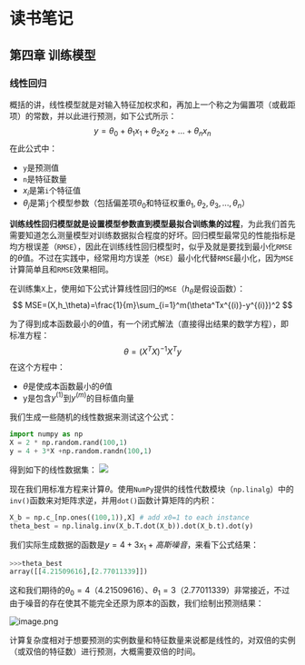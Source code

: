 # 读书笔记

## 第四章 训练模型

### 线性回归

概括的讲，线性模型就是对输入特征加权求和，再加上一个称之为偏置项（或截距项）的常数，并以此进行预测，如下公式所示：
$$
y = \theta_0 + \theta_1x_1 + \theta_2x_2 + ...  + \theta_nx_n
$$
在此公式中：
* `y`是预测值
* `n`是特征数量
* $x_i$是第`i`个特征值
* $\theta_j$是第`j`个模型参数（包括偏差项$\theta_0$和特征权重$\theta_1,\theta_2,\theta_3,...,\theta_n$）

**训练线性回归模型就是设置模型参数直到模型最拟合训练集的过程**，为此我们首先需要知道怎么测量模型对训练数据拟合程度的好坏。回归模型最常见的性能指标是均方根误差（`RMSE`），因此在训练线性回归模型时，似乎及就是要找到最小化`RMSE`的$\theta$值。不过在实践中，经常用均方误差（`MSE`）最小化代替`RMSE`最小化，因为`MSE`计算简单且和`RMSE`效果相同。

在训练集`X`上，使用如下公式计算线性回归的`MSE`（$h_\theta$是假设函数）：
$$
MSE=(X,h_\theta)=\frac{1}{m}\sum_{i=1}^m(\theta^Tx^{(i)}-y^{(i)})^2
$$

为了得到成本函数最小的$\theta$值，有一个闭式解法（直接得出结果的数学方程），即标准方程：
$$
\theta=(X^TX)^{-1}X^Ty
$$
在这个方程中：
* $\theta$是使成本函数最小的$\theta$值
* y是包含$y^{(1)}$到$y^{(m)}$的目标值向量

我们生成一些随机的线性数据来测试这个公式：
```python
import numpy as np
X = 2 * np.random.rand(100,1)
y = 4 + 3*X +np.random.randn(100,1)
```
得到如下的线性数据集：
![](https://p9-juejin.byteimg.com/tos-cn-i-k3u1fbpfcp/05ad657f63d64c4294484114dc735849~tplv-k3u1fbpfcp-watermark.image?)

现在我们用标准方程来计算$\theta$。使用`NumPy`提供的线性代数模块（`np.linalg`）中的`inv()`函数来对矩阵求逆，并用`dot()`函数计算矩阵的内积：
```python
X_b = np.c_[np.ones((100,1)),X] # add x0=1 to each instance
theta_best = np.linalg.inv(X_b.T.dot(X_b)).dot(X_b.t).dot(y) 
```
我们实际生成数据的函数是$y=4+3x_1+高斯噪音$，来看下公式结果：
```python
>>>theta_best
array([[4.21509616],[2.77011339]])
```
这和我们期待的$\theta_0=4$（4.21509616）、$\theta_1=3$（2.77011339）非常接近，不过由于噪音的存在使其不能完全还原为原本的函数，我们绘制出预测结果：

![image.png](https://p1-juejin.byteimg.com/tos-cn-i-k3u1fbpfcp/b80a87259f6c493fad7b5afdb3954788~tplv-k3u1fbpfcp-watermark.image?)

计算复杂度相对于想要预测的实例数量和特征数量来说都是线性的，对双倍的实例（或双倍的特征数）进行预测，大概需要双倍的时间。